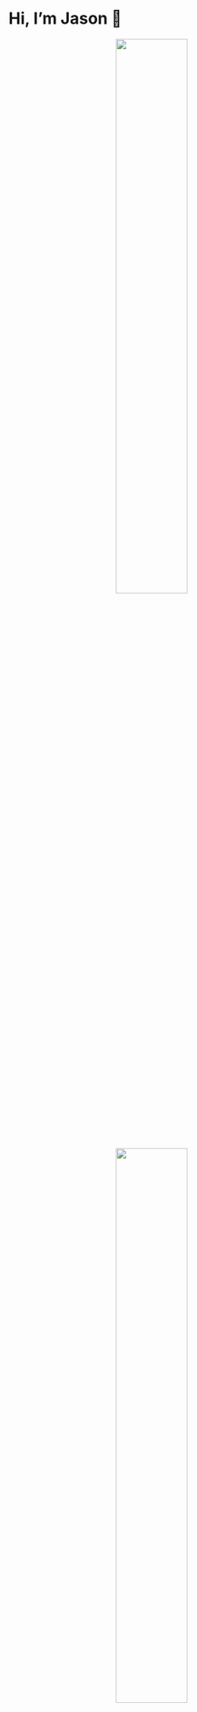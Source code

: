 # Hi, I’m Jason 👋

<p align="center">
  <img height="50%" width="auto" src="https://github-readme-stats.vercel.app/api?username=jasonhaak&show_icons=true&count_private=true&theme=tokyonight&hide_border=true&hide=issues,contribs&bg_color=00000000">
  <img height="50%" width="auto" src="https://github-readme-stats.vercel.app/api/top-langs/?username=jasonhaak&layout=compact&hide_border=true&theme=tokyonight&bg_color=00000000&langs_count=6&hide=jupyter%20notebook,tex,css">
</p>

## 🚀 Projects & Tech

| 💻 **Technology**                                                                                                                                  | 🚀 **Projects**                                                                                                                                                                                                                                                                                                                                                                                                                                                   |
|----------------------------------------------------------------------------------------------------------------------------------------------------|-------------------------------------------------------------------------------------------------------------------------------------------------------------------------------------------------------------------------------------------------------------------------------------------------------------------------------------------------------------------------------------------------------------------------------------------------------------------|
| [![Anki Flashcards](https://img.shields.io/badge/Anki_Flashcards-0A96E6?logo=bookstack&logoColor=white)](https://apps.ankiweb.net/)                | [![is-uni-muenster-flashcards](https://img.shields.io/static/v1?label=&message=is-uni-muenster-flashcards&color=000605&logo=github&logoColor=FFFFFF&labelColor=000605)](https://github.com/jasonhaak/is-uni-muenster-flashcards) [![wi-uni-muenster-flashcards](https://img.shields.io/static/v1?label=&message=wi-uni-muenster-flashcards&color=000605&logo=github&logoColor=FFFFFF&labelColor=000605)](https://github.com/jasonhaak/wi-uni-muenster-flashcards) |
| [![Cloudflare Workers](https://img.shields.io/badge/Cloudflare%20Workers-F38020?logo=cloudflare&logoColor=white)](https://workers.cloudflare.com/) | [![cloudflare-redirect-worker](https://img.shields.io/static/v1?label=&message=cloudflare-redirect-worker&color=000605&logo=github&logoColor=FFFFFF&labelColor=000605)](https://github.com/jasonhaak/cloudflare-redirect-worker)                                                                                                                                                                                                                                  |
| [![PHP](https://img.shields.io/badge/PHP-777BB4?logo=php&logoColor=white)](https://www.php.net/)                                                   | [![runtime-analysis-php](https://img.shields.io/static/v1?label=&message=runtime-analysis-php&color=000605&logo=github&logoColor=FFFFFF&labelColor=000605)](https://github.com/jasonhaak/runtime-analysis-php)                                                                                                                                                                                                                                                    |

## ✨ A few fun facts about me
- 🦆 Ducks are my spirit animals
- 😵 I was once hit by a boomerang at age 4 and got a scar above my eye  
- 📑 I somehow developed my own weird dialect of Markdown (which I probably never will show publicly)